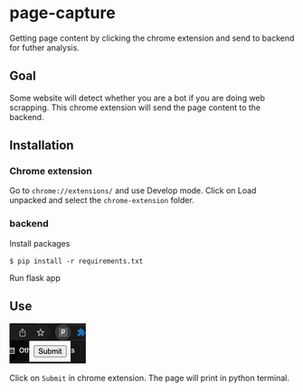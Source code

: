 # page-capture
Getting page content by clicking the chrome extension and send to backend for futher analysis.

## Goal
Some website will detect whether you are a bot if you are doing web scrapping. This chrome extension will send the page content to the backend.

## Installation

### Chrome extension

Go to `chrome://extensions/` and use Develop mode. Click on Load unpacked and select the `chrome-extension` folder.

### backend
Install packages
```
$ pip install -r requirements.txt
```
Run flask app

## Use
![app](asset/chrome_extension.png)

Click on `Submit` in chrome extension. The page will print in python terminal.